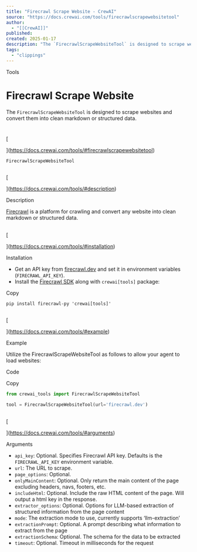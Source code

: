 ```yaml
---
title: "Firecrawl Scrape Website - CrewAI"
source: "https://docs.crewai.com/tools/firecrawlscrapewebsitetool"
author:
  - "[[CrewAI]]"
published:
created: 2025-01-17
description: "The `FirecrawlScrapeWebsiteTool` is designed to scrape websites and convert them into clean markdown or structured data."
tags:
  - "clippings"
---
```

Tools

# Firecrawl Scrape Website

The `FirecrawlScrapeWebsiteTool` is designed to scrape websites and convert them into clean markdown or structured data.

# 

[​

](https://docs.crewai.com/tools/#firecrawlscrapewebsitetool)

`FirecrawlScrapeWebsiteTool`

## 

[​

](https://docs.crewai.com/tools/#description)

Description

[Firecrawl](https://firecrawl.dev/) is a platform for crawling and convert any website into clean markdown or structured data.

## 

[​

](https://docs.crewai.com/tools/#installation)

Installation

- Get an API key from [firecrawl.dev](https://firecrawl.dev/) and set it in environment variables (`FIRECRAWL_API_KEY`).
- Install the [Firecrawl SDK](https://github.com/mendableai/firecrawl) along with `crewai[tools]` package:

Copy

```shell
pip install firecrawl-py 'crewai[tools]'
```

## 

[​

](https://docs.crewai.com/tools/#example)

Example

Utilize the FirecrawlScrapeWebsiteTool as follows to allow your agent to load websites:

Code

Copy

```python
from crewai_tools import FirecrawlScrapeWebsiteTool

tool = FirecrawlScrapeWebsiteTool(url='firecrawl.dev')
```

## 

[​

](https://docs.crewai.com/tools/#arguments)

Arguments

- `api_key`: Optional. Specifies Firecrawl API key. Defaults is the `FIRECRAWL_API_KEY` environment variable.
- `url`: The URL to scrape.
- `page_options`: Optional.
- `onlyMainContent`: Optional. Only return the main content of the page excluding headers, navs, footers, etc.
- `includeHtml`: Optional. Include the raw HTML content of the page. Will output a html key in the response.
- `extractor_options`: Optional. Options for LLM-based extraction of structured information from the page content
- `mode`: The extraction mode to use, currently supports ‘llm-extraction’
- `extractionPrompt`: Optional. A prompt describing what information to extract from the page
- `extractionSchema`: Optional. The schema for the data to be extracted
- `timeout`: Optional. Timeout in milliseconds for the request